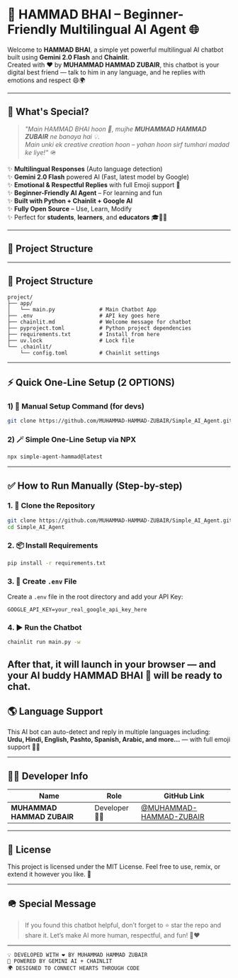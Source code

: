 # 🤖 HAMMAD BHAI – Beginner-Friendly Multilingual AI Agent 🌐

Welcome to **HAMMAD BHAI**, a simple yet powerful multilingual AI chatbot built using **Gemini 2.0 Flash** and **Chainlit**.  
Created with ❤️ by **MUHAMMAD HAMMAD ZUBAIR**, this chatbot is your digital best friend — talk to him in any language, and he replies with emotions and respect 😄🌍

---

## 🧠 What's Special?

> *"Main HAMMAD BHAI hoon 🤖, mujhe **MUHAMMAD HAMMAD ZUBAIR** ne banaya hai 💡.  
> Main unki ek creative creation hoon – yahan hoon sirf tumhari madad ke liye!"* 🪖

✨ **Multilingual Responses** (Auto language detection)  
✨ **Gemini 2.0 Flash** powered AI (Fast, latest model by Google)  
✨ **Emotional & Respectful Replies** with full Emoji support 🥰  
✨ **Beginner-Friendly AI Agent** – For learning and fun  
✨ **Built with Python + Chainlit + Google AI**  
✨ **Fully Open Source** – Use, Learn, Modify  
✨ Perfect for **students**, **learners**, and **educators** 🎓👨‍🏫  

---

## 📂 Project Structure


---

## 📂 Project Structure

```
project/
├── app/
│   └── main.py              # Main Chatbot App
├── .env                     # API key goes here
├── chainlit.md              # Welcome message for chatbot
├── pyproject.toml           # Python project dependencies
├── requirements.txt         # Install from here
├── uv.lock                  # Lock file
└── .chainlit/
    └── config.toml          # Chainlit settings
```

---

## ⚡ Quick One-Line Setup (2 OPTIONS)

### 1) 🧪 Manual Setup Command (for devs)

```bash
git clone https://github.com/MUHAMMAD-HAMMAD-ZUBAIR/Simple_AI_Agent.git && cd Simple_AI_Agent && pip install -r requirements.txt && chainlit run main.py
```

### 2) 🪄 Simple One-Line Setup via NPX

```bash
npx simple-agent-hammad@latest
```

---

## ✅ How to Run Manually (Step-by-step)

### 1. 🔐 Clone the Repository

```bash
git clone https://github.com/MUHAMMAD-HAMMAD-ZUBAIR/Simple_AI_Agent.git
cd Simple_AI_Agent
```

### 2. 📦 Install Requirements

```bash
pip install -r requirements.txt
```

### 3. 🧶 Create `.env` File

Create a `.env` file in the root directory and add your API Key:

```env
GOOGLE_API_KEY=your_real_google_api_key_here
```

### 4. ▶️ Run the Chatbot

```bash
chainlit run main.py -w
```

After that, it will launch in your browser — and your AI buddy HAMMAD BHAI 🤖 will be ready to chat.
---

## 🌎 Language Support

This AI bot can auto-detect and reply in multiple languages including:  
**Urdu, Hindi, English, Pashto, Spanish, Arabic, and more...** — with full emoji support 🎉💬

---

## 🧑‍💻 Developer Info

| Name                       | Role            | GitHub Link                                      |
| -------------------------- | --------------- | ------------------------------------------------ |
| **MUHAMMAD HAMMAD ZUBAIR** | Developer 👨‍💻 | [@MUHAMMAD-HAMMAD-ZUBAIR](https://github.com/MUHAMMAD-HAMMAD-ZUBAIR) |

---

## 📜 License

This project is licensed under the MIT License.
Feel free to use, remix, or extend it however you like. 🚀

---

## 🪖 Special Message

> If you found this chatbot helpful, don’t forget to ⭐ star the repo and share it.
> Let’s make AI more human, respectful, and fun! 🤖❤️

---

```
💡 DEVELOPED WITH ❤️ BY MUHAMMAD HAMMAD ZUBAIR  
🤖 POWERED BY GEMINI AI + CHAINLIT  
🌍 DESIGNED TO CONNECT HEARTS THROUGH CODE
```
